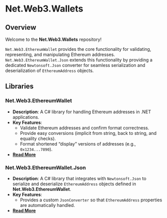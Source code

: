 # Net.Web3.Wallets

## Overview
Welcome to the **Net.Web3.Wallets** repository!

`Net.Web3.EthereumWallet` provides the core functionality for validating, representing, and manipulating Ethereum addresses.  
`Net.Web3.EthereumWallet.Json` extends this functionality by providing a dedicated `Newtonsoft.Json` converter for seamless serialization and deserialization of `EthereumAddress` objects.

## Libraries

### Net.Web3.EthereumWallet
- **Description**: A C# library for handling Ethereum addresses in .NET applications.  
- **Key Features**:  
  - Validate Ethereum addresses and confirm format correctness.  
  - Provide easy conversions (implicit from string, back to string, and equality checks).  
  - Format shortened “display” versions of addresses (e.g., `0x1234...7890`).  
- **[Read More](https://github.com/The-Poolz/Net.Web3.Wallets/blob/master/src/Net.Web3.EthereumWallet/README.md)**

### Net.Web3.EthereumWallet.Json
- **Description**: A C# library that integrates with `Newtonsoft.Json` to serialize and deserialize `EthereumAddress` objects defined in **Net.Web3.EthereumWallet**.
- **Key Features**:  
  - Provides a custom `JsonConverter` so that `EthereumAddress` properties are automatically handled.
- **[Read More](https://github.com/The-Poolz/Net.Web3.Wallets/blob/master/src/Net.Web3.EthereumWallet.Json/README.md)**
